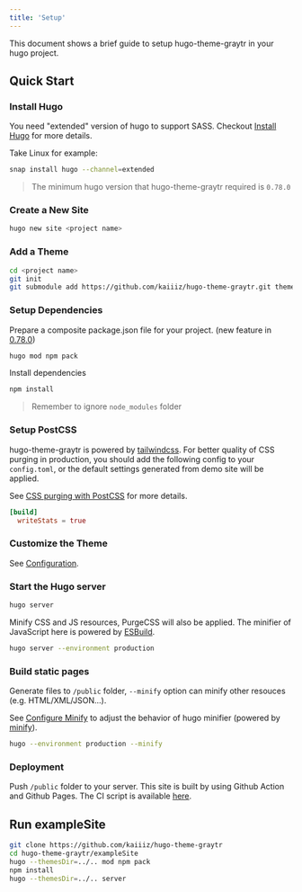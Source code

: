 ```yaml
---
title: 'Setup'
---
```


This document shows a brief guide to setup hugo-theme-graytr in your hugo project.

## Quick Start

### Install Hugo

You need "extended" version of hugo to support SASS. Checkout [Install Hugo](https://gohugo.io/getting-started/installing/) for more details.

Take Linux for example:

```bash
snap install hugo --channel=extended
```

> The minimum hugo version that hugo-theme-graytr required is `0.78.0`

### Create a New Site

```bash
hugo new site <project name>
```

### Add a Theme

```bash
cd <project name>
git init
git submodule add https://github.com/kaiiiz/hugo-theme-graytr.git themes/hugo-theme-graytr
```

### Setup Dependencies

Prepare a composite package.json file for your project. (new feature in [0.78.0](https://gohugo.io/news/0.78.0-relnotes/))

```bash
hugo mod npm pack
```

Install dependencies

```bash
npm install
```

> Remember to ignore `node_modules` folder

### Setup PostCSS

hugo-theme-graytr is powered by [tailwindcss](https://tailwindcss.com/). For better quality of CSS purging in production, you should add the following config to your `config.toml`, or the default settings generated from demo site will be applied.

See [CSS purging with PostCSS](https://gohugo.io/hugo-pipes/postprocess/#css-purging-with-postcss) for more details.

```toml
[build]
  writeStats = true
```

### Customize the Theme

See [Configuration](/hugo-theme-graytr/configuration/).

### Start the Hugo server

```bash
hugo server
```

Minify CSS and JS resources, PurgeCSS will also be applied. The minifier of JavaScript here is powered by [ESBuild](https://github.com/evanw/esbuild).

```bash
hugo server --environment production
```

### Build static pages

Generate files to `/public` folder, `--minify` option can minify other resouces (e.g. HTML/XML/JSON...).

See [Configure Minify](https://gohugo.io/getting-started/configuration/#configure-minify) to adjust the behavior of hugo minifier (powered by [minify](https://github.com/tdewolff/minify)).

```bash
hugo --environment production --minify
```

### Deployment

Push `/public` folder to your server. This site is built by using Github Action and Github Pages. The CI script is available [here](https://github.com/kaiiiz/hugo-theme-graytr/blob/main/.github/workflows/gh-pages.yml).

## Run exampleSite

```bash
git clone https://github.com/kaiiiz/hugo-theme-graytr
cd hugo-theme-graytr/exampleSite
hugo --themesDir=../.. mod npm pack
npm install
hugo --themesDir=../.. server
```
